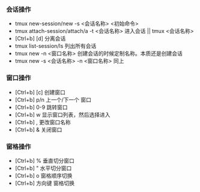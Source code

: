 ### 会话操作
* tmux new-session/new -s <会话名称> <初始命令>
* tmux attach-session/attach/a -t <会话名称> 进入会话  || tmux <会话名称>
* [Ctrl+b] [d] 分离会话
* tmux list-session/ls 列出所有会话
* tmux new -n <窗口名称>  创建会话的时候定制名称。本质还是创建会话
* tmux new -s <会话名称> -n <窗口名称> 同上

### 窗口操作
* [Ctrl+b] [c] 创建窗口
* [Ctrl+b] p/n 上一个/下一个 窗口
* [Ctrl+b] 0-9 跳转窗口
* [Ctrl+b] w 显示窗口列表，然后选择进入
* [Ctrl+b] , 更改窗口名称
* [Ctrl+b] & 关闭窗口

### 窗格操作
* [Ctrl+b] % 垂直切分窗口
* [Ctrl+b] " 水平切分窗口
* [Ctrl+b] o 窗格顺序切换
* [Ctrl+b] 方向键 窗格切换
